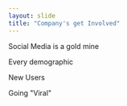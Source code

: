 ```yaml
---
layout: slide
title: "Company's get Involved"
---
```

Social Media is a gold mine

Every demographic

New Users

Going "Viral"

